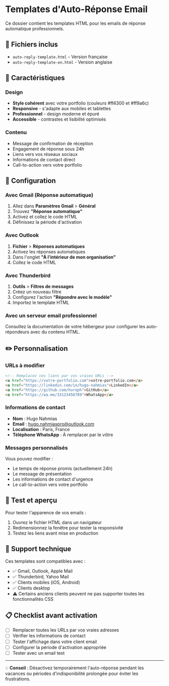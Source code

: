 # Templates d'Auto-Réponse Email

Ce dossier contient les templates HTML pour les emails de réponse automatique professionnels.

## 📁 Fichiers inclus

- `auto-reply-template.html` - Version française
- `auto-reply-template-en.html` - Version anglaise

## 🎨 Caractéristiques

### Design
- **Style cohérent** avec votre portfolio (couleurs #ff4300 et #ff9a6c)
- **Responsive** - s'adapte aux mobiles et tablettes
- **Professionnel** - design moderne et épuré
- **Accessible** - contrastes et lisibilité optimisés

### Contenu
- Message de confirmation de réception
- Engagement de réponse sous 24h
- Liens vers vos réseaux sociaux
- Informations de contact direct
- Call-to-action vers votre portfolio

## 🚀 Configuration

### Avec Gmail (Réponse automatique)
1. Allez dans **Paramètres Gmail** > **Général**
2. Trouvez **"Réponse automatique"**
3. Activez et collez le code HTML
4. Définissez la période d'activation

### Avec Outlook
1. **Fichier** > **Réponses automatiques**
2. Activez les réponses automatiques
3. Dans l'onglet **"À l'intérieur de mon organisation"**
4. Collez le code HTML

### Avec Thunderbird
1. **Outils** > **Filtres de messages**
2. Créez un nouveau filtre
3. Configurez l'action **"Répondre avec le modèle"**
4. Importez le template HTML

### Avec un serveur email professionnel
Consultez la documentation de votre hébergeur pour configurer les auto-répondeurs avec du contenu HTML.

## ✏️ Personnalisation

### URLs à modifier
```html
<!-- Remplacez ces liens par vos vraies URLs -->
<a href="https://votre-portfolio.com">votre-portfolio.com</a>
<a href="https://linkedin.com/in/hugo-nahmias">LinkedIn</a>
<a href="https://github.com/huroph">GitHub</a>
<a href="https://wa.me/33123456789">WhatsApp</a>
```

### Informations de contact
- **Nom** : Hugo Nahmias
- **Email** : hugo.nahmiaspro@outlook.com
- **Localisation** : Paris, France
- **Téléphone WhatsApp** : À remplacer par le vôtre

### Messages personnalisés
Vous pouvez modifier :
- Le temps de réponse promis (actuellement 24h)
- Le message de présentation
- Les informations de contact d'urgence
- Le call-to-action vers votre portfolio

## 📱 Test et aperçu

Pour tester l'apparence de vos emails :
1. Ouvrez le fichier HTML dans un navigateur
2. Redimensionnez la fenêtre pour tester la responsivité
3. Testez les liens avant mise en production

## 🔧 Support technique

Ces templates sont compatibles avec :
- ✅ Gmail, Outlook, Apple Mail
- ✅ Thunderbird, Yahoo Mail
- ✅ Clients mobiles (iOS, Android)
- ✅ Clients desktop
- ⚠️ Certains anciens clients peuvent ne pas supporter toutes les fonctionnalités CSS

## 📋 Checklist avant activation

- [ ] Remplacer toutes les URLs par vos vraies adresses
- [ ] Vérifier les informations de contact
- [ ] Tester l'affichage dans votre client email
- [ ] Configurer la période d'activation appropriée
- [ ] Tester avec un email test

---

💡 **Conseil** : Désactivez temporairement l'auto-réponse pendant les vacances ou périodes d'indisponibilité prolongée pour éviter les frustrations.